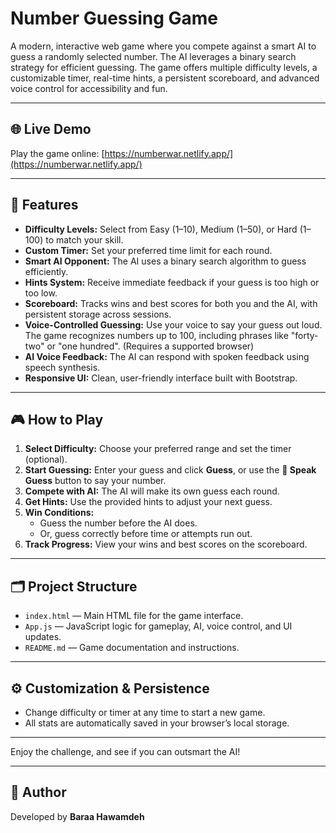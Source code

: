 # Number Guessing Game

A modern, interactive web game where you compete against a smart AI to guess a randomly selected number. The AI leverages a binary search strategy for efficient guessing. The game offers multiple difficulty levels, a customizable timer, real-time hints, a persistent scoreboard, and advanced voice control for accessibility and fun.

---

## 🌐 Live Demo

Play the game online: [https://numberwar.netlify.app/](https://numberwar.netlify.app/)

---

## 🚀 Features

- **Difficulty Levels:** Select from Easy (1–10), Medium (1–50), or Hard (1–100) to match your skill.
- **Custom Timer:** Set your preferred time limit for each round.
- **Smart AI Opponent:** The AI uses a binary search algorithm to guess efficiently.
- **Hints System:** Receive immediate feedback if your guess is too high or too low.
- **Scoreboard:** Tracks wins and best scores for both you and the AI, with persistent storage across sessions.
- **Voice-Controlled Guessing:** Use your voice to say your guess out loud. The game recognizes numbers up to 100, including phrases like "forty-two" or "one hundred". (Requires a supported browser)
- **AI Voice Feedback:** The AI can respond with spoken feedback using speech synthesis.
- **Responsive UI:** Clean, user-friendly interface built with Bootstrap.

---

## 🎮 How to Play

1. **Select Difficulty:** Choose your preferred range and set the timer (optional).
2. **Start Guessing:** Enter your guess and click **Guess**, or use the **🎤 Speak Guess** button to say your number.
3. **Compete with AI:** The AI will make its own guess each round.
4. **Get Hints:** Use the provided hints to adjust your next guess.
5. **Win Conditions:**
   - Guess the number before the AI does.
   - Or, guess correctly before time or attempts run out.
6. **Track Progress:** View your wins and best scores on the scoreboard.

---

## 🗂️ Project Structure

- `index.html` — Main HTML file for the game interface.
- `App.js` — JavaScript logic for gameplay, AI, voice control, and UI updates.
- `README.md` — Game documentation and instructions.

---

## ⚙️ Customization & Persistence

- Change difficulty or timer at any time to start a new game.
- All stats are automatically saved in your browser’s local storage.

---

Enjoy the challenge, and see if you can outsmart the AI!

---

## 👤 Author

Developed by **Baraa Hawamdeh**
